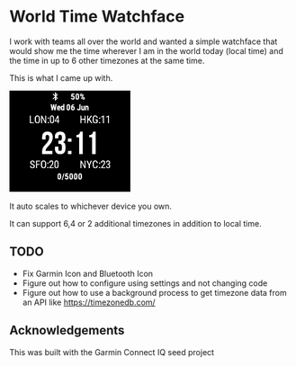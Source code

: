 # World Time Watchface

I work with teams all over the world and wanted a simple watchface that would show me the time wherever I am in the world today (local time) and the time in up to 6 other timezones at the same time. 

This is what I came up with. 

![shot1]

It auto scales to whichever device you own. 

It can support 6,4 or 2 additional timezones in addition to local time. 

## TODO

- Fix Garmin Icon and Bluetooth Icon
- Figure out how to configure using settings and not changing code
- Figure out how to use a background process to get timezone data from an API like https://timezonedb.com/

## Acknowledgements 

This was built with the Garmin Connect IQ seed project 

[shot1]: screenshots/WorldTime.png
